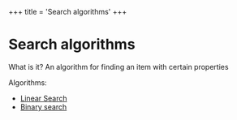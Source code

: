 +++
title = 'Search algorithms'
+++
# Search algorithms
What is it?
An algorithm for finding an item with certain properties

Algorithms:
- [Linear Search](./linear-search)
- [Binary search](./binary-search)
